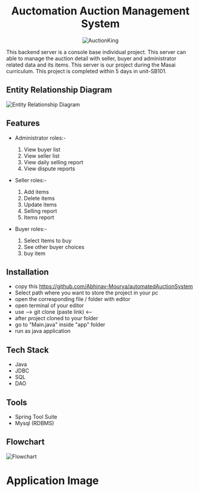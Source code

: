 <div align=center>
  <h1> Auctomation Auction Management System </h1>
</div>

<div align=center>

![AuctionKing](https://cdn2.dontpayfull.com/media/logos/size/300x300/auctionking.com..png?v=20220728030452590120)
</div>

This backend server is a console base individual project. This server can able to manage the auction detail with seller, buyer and administrator related data and its items. This server is our project during the Masai curriculum. This project is completed within 5 days in unit-SB101.

## Entity Relationship Diagram
![Entity Relationship Diagram](https://user-images.githubusercontent.com/103615858/208626599-b36e7c82-5ed3-4414-b3c7-8adc6eaad3d0.jpg)

## Features

- Administrator roles:-
  1. View buyer list
  2. View seller list
  3. View daily selling report
  4. View dispute reports
  
 - Seller roles:-
   1. Add items
   2. Delete items
   3. Update items
   4. Selling report
   5. Items report
  
- Buyer roles:-
  1. Select Items to buy
  2. See other buyer choices
  3. buy item  


## Installation

- copy this https://github.com/Abhinav-Mourya/automatedAuctionSystem
- Select path where you want to store the project in your pc
- open the corresponding file / folder with editor
- open terminal of your editor
- use  --> git clone (paste link) <-- 
- after project cloned to your folder
- go to "Main.java" inside "app" folder
- run as java application
    
## Tech Stack

* Java
* JDBC
* SQL
* DAO

## Tools

* Spring Tool Suite
* Mysql (RDBMS)



## Flowchart
![Flowchart](https://user-images.githubusercontent.com/103615858/208626781-1f58135c-2163-4bef-a0ae-66c16f59f6fc.jpeg)



# Application Image
